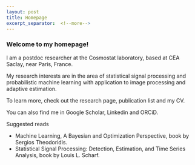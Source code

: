 ```yaml
---
layout: post
title: Homepage
excerpt_separator:  <!--more-->
---
```




### Welcome to my homepage!

I am a postdoc researcher at the Cosmostat laboratory, based at CEA Saclay, near Paris, France. 

My research interests are in the area of statistical signal processing and probabilistic machine learning with application to image processing and adaptive estimation.

To learn more, check out the research page, publication list and my CV.

You can also find me in Google Scholar, Linkedin and ORCiD.

Suggested reads

* Machine Learning, A Bayesian and Optimization Perspective, book by Sergios Theodoridis.
* Statistical Signal Processing: Detection, Estimation, and Time Series Analysis, book by Louis L. Scharf.
